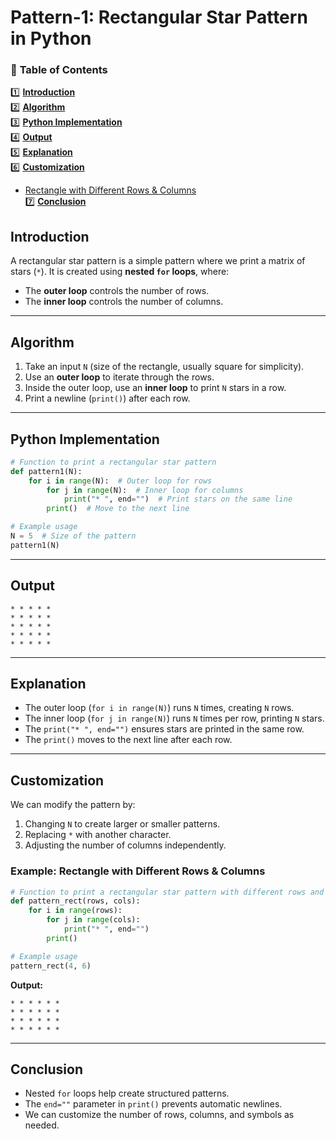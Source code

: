 # Pattern-1: Rectangular Star Pattern in Python

### 📌 **Table of Contents**  

1️⃣ **[Introduction](#introduction)**  
2️⃣ **[Algorithm](#algorithm)**  
3️⃣ **[Python Implementation](#python-implementation)**  
4️⃣ **[Output](#output)**  
5️⃣ **[Explanation](#explanation)**  
6️⃣ **[Customization](#customization)**  
   - [Rectangle with Different Rows & Columns](#example-rectangle-with-different-rows-columns)  
7️⃣ **[Conclusion](#conclusion)**  

## **Introduction**
A rectangular star pattern is a simple pattern where we print a matrix of stars (`*`). It is created using **nested `for` loops**, where:
- The **outer loop** controls the number of rows.
- The **inner loop** controls the number of columns.

---

## **Algorithm**
1. Take an input `N` (size of the rectangle, usually square for simplicity).
2. Use an **outer loop** to iterate through the rows.
3. Inside the outer loop, use an **inner loop** to print `N` stars in a row.
4. Print a newline (`print()`) after each row.

---

## **Python Implementation**
```python
# Function to print a rectangular star pattern
def pattern1(N):
    for i in range(N):  # Outer loop for rows
        for j in range(N):  # Inner loop for columns
            print("* ", end="")  # Print stars on the same line
        print()  # Move to the next line

# Example usage
N = 5  # Size of the pattern
pattern1(N)
```

---

## **Output**
```
* * * * *
* * * * *
* * * * *
* * * * *
* * * * *
```

---

## **Explanation**
- The outer loop (`for i in range(N)`) runs `N` times, creating `N` rows.
- The inner loop (`for j in range(N)`) runs `N` times per row, printing `N` stars.
- The `print("* ", end="")` ensures stars are printed in the same row.
- The `print()` moves to the next line after each row.

---

## **Customization**
We can modify the pattern by:
1. Changing `N` to create larger or smaller patterns.
2. Replacing `*` with another character.
3. Adjusting the number of columns independently.

### **Example: Rectangle with Different Rows & Columns**
```python
# Function to print a rectangular star pattern with different rows and columns
def pattern_rect(rows, cols):
    for i in range(rows):
        for j in range(cols):
            print("* ", end="")
        print()

# Example usage
pattern_rect(4, 6)
```

**Output:**
```
* * * * * *
* * * * * *
* * * * * *
* * * * * *
```

---

## **Conclusion**
- Nested `for` loops help create structured patterns.
- The `end=""` parameter in `print()` prevents automatic newlines.
- We can customize the number of rows, columns, and symbols as needed.
